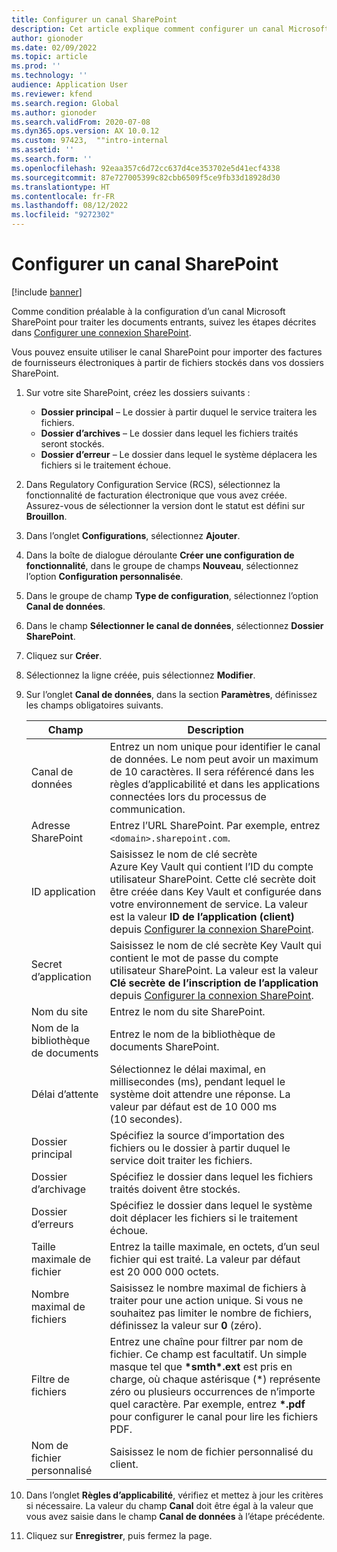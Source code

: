 ```yaml
---
title: Configurer un canal SharePoint
description: Cet article explique comment configurer un canal Microsoft SharePoint pour recevoir des factures électroniques entrantes.
author: gionoder
ms.date: 02/09/2022
ms.topic: article
ms.prod: ''
ms.technology: ''
audience: Application User
ms.reviewer: kfend
ms.search.region: Global
ms.author: gionoder
ms.search.validFrom: 2020-07-08
ms.dyn365.ops.version: AX 10.0.12
ms.custom: 97423,  ""intro-internal
ms.assetid: ''
ms.search.form: ''
ms.openlocfilehash: 92eaa357c6d72cc637d4ce353702e5d41ecf4338
ms.sourcegitcommit: 87e727005399c82cbb6509f5ce9fb33d18928d30
ms.translationtype: HT
ms.contentlocale: fr-FR
ms.lasthandoff: 08/12/2022
ms.locfileid: "9272302"
---
```

# <a name="configure-a-sharepoint-channel"></a>Configurer un canal SharePoint

[!include [banner](../includes/banner.md)]

Comme condition préalable à la configuration d’un canal Microsoft SharePoint pour traiter les documents entrants, suivez les étapes décrites dans [Configurer une connexion SharePoint](e-invoicing-create-sharepoint-connection.md).

Vous pouvez ensuite utiliser le canal SharePoint pour importer des factures de fournisseurs électroniques à partir de fichiers stockés dans vos dossiers SharePoint.

1. Sur votre site SharePoint, créez les dossiers suivants :

    - **Dossier principal** – Le dossier à partir duquel le service traitera les fichiers.
    - **Dossier d’archives** – Le dossier dans lequel les fichiers traités seront stockés.
    - **Dossier d’erreur** – Le dossier dans lequel le système déplacera les fichiers si le traitement échoue.

2. Dans Regulatory Configuration Service (RCS), sélectionnez la fonctionnalité de facturation électronique que vous avez créée. Assurez-vous de sélectionner la version dont le statut est défini sur **Brouillon**.
3. Dans l’onglet **Configurations**, sélectionnez **Ajouter**.
4. Dans la boîte de dialogue déroulante **Créer une configuration de fonctionnalité**, dans le groupe de champs **Nouveau**, sélectionnez l’option **Configuration personnalisée**.
5. Dans le groupe de champ **Type de configuration**, sélectionnez l’option **Canal de données**.
6. Dans le champ **Sélectionner le canal de données**, sélectionnez **Dossier SharePoint**.
7. Cliquez sur **Créer**.
8. Sélectionnez la ligne créée, puis sélectionnez **Modifier**.
9. Sur l’onglet **Canal de données**, dans la section **Paramètres**, définissez les champs obligatoires suivants.

    | Champ                 | Description |
    |-----------------------|-------------|
    | Canal de données          | Entrez un nom unique pour identifier le canal de données. Le nom peut avoir un maximum de 10 caractères. Il sera référencé dans les règles d’applicabilité et dans les applications connectées lors du processus de communication. |
    | Adresse SharePoint    | Entrez l’URL SharePoint. Par exemple, entrez `<domain>.sharepoint.com`. |
    | ID application        | Saisissez le nom de clé secrète Azure Key Vault qui contient l’ID du compte utilisateur SharePoint. Cette clé secrète doit être créée dans Key Vault et configurée dans votre environnement de service. La valeur est la valeur **ID de l’application (client)** depuis [Configurer la connexion SharePoint](e-invoicing-create-sharepoint-connection.md). |
    | Secret d’application    | Saisissez le nom de clé secrète Key Vault qui contient le mot de passe du compte utilisateur SharePoint. La valeur est la valeur **Clé secrète de l’inscription de l’application** depuis [Configurer la connexion SharePoint](e-invoicing-create-sharepoint-connection.md). |
    | Nom du site             | Entrez le nom du site SharePoint. |
    | Nom de la bibliothèque de documents | Entrez le nom de la bibliothèque de documents SharePoint. |
    | Délai d’attente               | Sélectionnez le délai maximal, en millisecondes (ms), pendant lequel le système doit attendre une réponse. La valeur par défaut est de 10 000 ms (10 secondes). |
    | Dossier principal           | Spécifiez la source d’importation des fichiers ou le dossier à partir duquel le service doit traiter les fichiers. |
    | Dossier d’archivage        | Spécifiez le dossier dans lequel les fichiers traités doivent être stockés. |
    | Dossier d’erreurs          | Spécifiez le dossier dans lequel le système doit déplacer les fichiers si le traitement échoue. |
    | Taille maximale de fichier         | Entrez la taille maximale, en octets, d’un seul fichier qui est traité. La valeur par défaut est 20 000 000 octets. |
    | Nombre maximal de fichiers      | Saisissez le nombre maximal de fichiers à traiter pour une action unique. Si vous ne souhaitez pas limiter le nombre de fichiers, définissez la valeur sur **0** (zéro). |
    | Filtre de fichiers           | Entrez une chaîne pour filtrer par nom de fichier. Ce champ est facultatif. Un simple masque tel que **\*smth\*.ext** est pris en charge, où chaque astérisque (\*) représente zéro ou plusieurs occurrences de n’importe quel caractère. Par exemple, entrez **\*.pdf** pour configurer le canal pour lire les fichiers PDF. |
    | Nom de fichier personnalisé      | Saisissez le nom de fichier personnalisé du client. |

10. Dans l’onglet **Règles d’applicabilité**, vérifiez et mettez à jour les critères si nécessaire. La valeur du champ **Canal** doit être égal à la valeur que vous avez saisie dans le champ **Canal de données** à l’étape précédente.
11. Cliquez sur **Enregistrer**, puis fermez la page.
